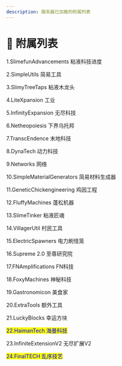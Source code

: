 ```yaml
---
description: 服务器已加载的附属列表
---
```


# 📃 附属列表

1.SlimefunAdvancements 粘液科技进度

2.SimpleUtils 简易工具

3.SlimyTreeTaps 粘液木龙头

4.LiteXpansion 工业

5.InfinityExpansion 无尽科技

6.Netheopoiesis 下界乌托邦

7.TranscEndence 末地科技

8.DynaTech 动力科技

9.Networks 网络

10.SimpleMaterialGenerators 简易材料生成器

11.GeneticChickengineering 鸡因工程

12.FluffyMachines 蓬松机器

13.SlimeTinker 粘液匠魂

14.VillagerUtil 村民工具

15.ElectricSpawners 电力刷怪笼

16.Supreme 2.0 至尊研究院

17.FNAmplifications FN科技

18.FoxyMachines 神秘科技

19.Gastronomicon 美食家

20.ExtraTools 额外工具

21.LuckyBlocks 幸运方块

<mark style="color:blue;">22.HaimanTech 海曼科技</mark>

23.InfiniteExtensionV2 无尽扩展V2

<mark style="color:blue;">24.FinalTECH 乱序技艺</mark>
